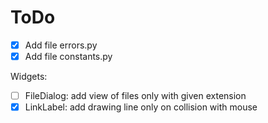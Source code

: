 # ToDo

 + [X] Add file errors.py
 + [X] Add file constants.py

Widgets:
 + [ ] FileDialog: add view of files only with given extension
 + [X] LinkLabel: add drawing line only on collision with mouse
